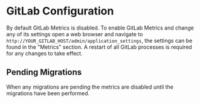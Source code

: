 # GitLab Configuration

By default GitLab Metrics is disabled. To enable GitLab Metrics and change any
of its settings open a web browser and navigate to
`http://YOUR_GITLAB_HOST/admin/application_settings`, the settings can be found
in the "Metrics" section. A restart of all GitLab processes is required for any
changes to take effect.

## Pending Migrations

When any migrations are pending the metrics are disabled until the migrations
have been performed.
